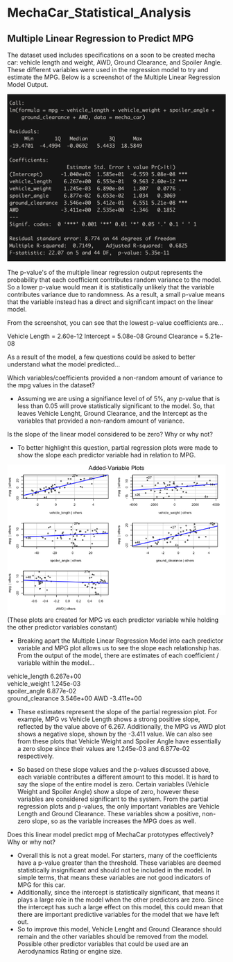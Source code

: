 # MechaCar_Statistical_Analysis


## Multiple Linear Regression to Predict MPG

The dataset used includes specifications on a soon to be created mecha car: vehicle length and weight, AWD, Ground Clearance, and Spoiler Angle. These different variables were used in the regression model to try and estimate the MPG. 
Below is a screenshot of the Multiple Linear Regression Model Output. 

![alt text](https://raw.githubusercontent.com/KitWilliams07/MechaCar_Statistical_Analysis/main/Multiple_Linear_Regression/Resources/stats.png)

The p-value's of the multiple linear regression output represents the probability that each coefficient contributes random variance to the model. So a lower p-value would mean it is statistically unlikely that the variable contributes variance due to randomness. As a result, a small p-value means that the variable instead has a direct and significant impact on the linear model. 

From the screenshot, you can see that the lowest p-value coefficients are...

Vehicle Length = 2.60e-12
Intercept = 5.08e-08
Ground Clearance = 5.21e-08

As a result of the model, a few questions could be asked to better understand what the model predicted...

Which variables/coefficients provided a non-random amount of variance to the mpg values in the dataset?
- Assuming we are using a signifiance level of of 5%, any p-value that is less than 0.05 will prove statistically significant to the model. So, that leaves Vehicle Lenght, Ground Clearance, and the Intercept as the variables that provided a non-random amount of variance. 

Is the slope of the linear model considered to be zero? Why or why not?
- To better highlight this question, partial regression plots were made to show the slope each predictor variable had in relation to MPG. 

![alt text](https://raw.githubusercontent.com/KitWilliams07/MechaCar_Statistical_Analysis/main/Multiple_Linear_Regression/Resources/Plots.png)
(These plots are created for MPG vs each predictor variable while holding the other predictor variables constant) 

- Breaking apart the Multiple Linear Regression Model into each predictor variable and MPG plot allows us to see the slope each relationship has. From the output of the model, there are estimates of each coefficient / variable within the model...

vehicle_length    6.267e+00  
vehicle_weight    1.245e-03  
spoiler_angle     6.877e-02   
ground_clearance  3.546e+00 
AWD              -3.411e+00 

- These estimates represent the slope of the partial regression plot. For example, MPG vs Vehicle Length shows a strong positive slope, reflected by the value above of 6.267. Additionally, the MPG vs AWD plot shows a negative slope, shown by the -3.411 value. We can also see from these plots that Vehicle Weight and Spoiler Angle have essentially a zero slope since their values are 1.245e-03 and 6.877e-02 respectively. 

- So based on these slope values and the p-values discussed above, each variable contributes a different amount to this model. It is hard to say the slope of the entire model is zero. Certain variables (Vehicle Weight and Spoiler Angle) show a slope of zero, however these variables are considered significant to the system. From the partial regression plots and p-values, the only important variables are Vehicle Length and Ground Clearance. These variables show a positive, non-zero slope, so as the variable increases the MPG does as well. 


Does this linear model predict mpg of MechaCar prototypes effectively? Why or why not?
- Overall this is not a great model. For starters, many of the coefficients have a p-value greater than the threshold. These variables are deemed statistically insignificant and should not be included in the model. In simple terms, that means these variables are not good indicators of MPG for this car. 
- Additionally, since the intercept is statistically significant, that means it plays a large role in the model when the other predictors are zero. Since the intercept has such a large effect on this model, this could mean that there are important predictive variables for the model that we have left out.
- So to improve this model, Vehicle Lenght and Ground Clearance should remain and the other variables should be removed from the model. Possible other predictor variables that could be used are an Aerodynamics Rating or engine size. 





